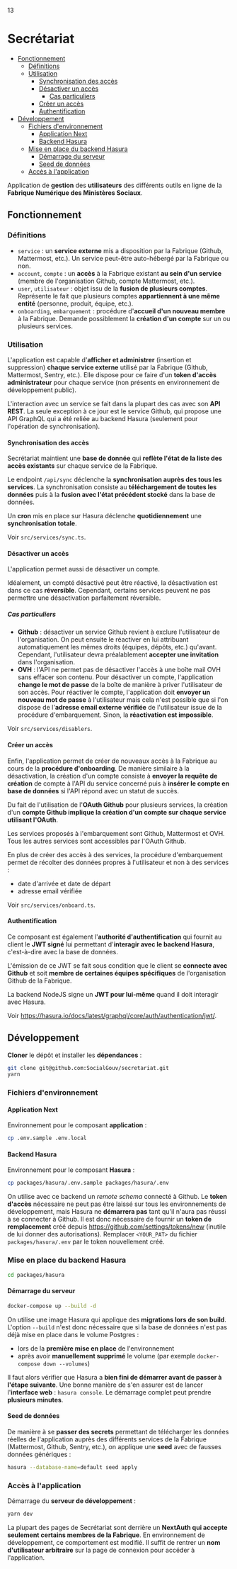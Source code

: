 13
# Secrétariat

<!--toc:start-->

- [Fonctionnement](#fonctionnement)
  - [Définitions](#définitions)
  - [Utilisation](#utilisation)
    - [Synchronisation des accès](#synchronisation-des-accès)
    - [Désactiver un accès](#désactiver-un-accès)
      - [Cas particuliers](#cas-particuliers)
    - [Créer un accès](#créer-un-accès)
    - [Authentification](#authentification)
- [Développement](#développement)
  - [Fichiers d'environnement](#fichiers-denvironnement)
    - [Application Next](#application-next)
    - [Backend Hasura](#backend-hasura)
  - [Mise en place du backend Hasura](#mise-en-place-du-backend-hasura)
    - [Démarrage du serveur](#démarrage-du-serveur)
    - [Seed de données](#seed-de-données)
  - [Accès à l'application](#accès-à-lapplication)
  <!--toc:end-->

Application de **gestion** des **utilisateurs** des différents outils en ligne
de la **Fabrique Numérique des Ministères Sociaux**.

## Fonctionnement

### Définitions

- `service` : un **service externe** mis a disposition par la Fabrique (Github,
  Mattermost, etc.). Un service peut-être auto-hébergé par la Fabrique ou non.
- `account`, `compte` : un **accès** à la Fabrique existant **au sein d'un
  service** (membre de l'organisation Github, compte Mattermost, etc.).
- `user`, `utilisateur` : objet issu de la **fusion de plusieurs comptes**.
  Représente le fait que plusieurs comptes **appartiennent à une même entité**
  (personne, produit, équipe, etc.).
- `onboarding`, `embarquement` : procédure d'**accueil d'un nouveau membre** à
  la Fabrique. Demande possiblement la **création d'un compte** sur un ou
  plusieurs services.

### Utilisation

L'application est capable d'**afficher et administrer** (insertion et
suppression) **chaque service externe** utilisé par la Fabrique (Github,
Mattermost, Sentry, etc.). Elle dispose pour ce faire d'un **token d'accès
administrateur** pour chaque service (non présents en environnement de
développement public).

L'interaction avec un service se fait dans la plupart des cas avec son **API
REST**. La seule exception à ce jour est le service Github, qui propose une API
GraphQL qui a été reliée au backend Hasura (seulement pour l'opération de
synchronisation).

#### Synchronisation des accès

Secrétariat maintient une **base de donnée** qui **reflète l'état de la liste
des accès existants** sur chaque service de la Fabrique.

Le endpoint `/api/sync` déclenche la **synchronisation auprès des tous les
services**. La synchronisation consiste au **téléchargement de toutes les
données** puis à la **fusion avec l'état précédent stocké** dans la base de
données.

Un **cron** mis en place sur Hasura déclenche **quotidiennement** une
**synchronisation totale**.

Voir `src/services/sync.ts`.

#### Désactiver un accès

L'application permet aussi de désactiver un compte.

Idéalement, un compté désactivé peut être réactivé, la désactivation est dans ce
cas **réversible**. Cependant, certains services peuvent ne pas permettre une
désactivation parfaitement réversible.

##### Cas particuliers

- **Github** : désactiver un service Github revient à exclure l'utilisateur de
  l'organisation. On peut ensuite le réactiver en lui attribuant automatiquement
  les mêmes droits (équipes, dépôts, etc.) qu'avant. Cependant, l'utilisateur
  devra préalablement **accepter une invitation** dans l'organisation.
- **OVH** : l'API ne permet pas de désactiver l'accès à une boîte mail OVH sans
  effacer son contenu. Pour désactiver un compte, l'application **change le mot
  de passe** de la boîte de manière à priver l'utilisateur de son accès. Pour
  réactiver le compte, l'application doit **envoyer un nouveau mot de passe** à
  l'utilisateur mais cela n'est possible que si l'on dispose de l'**adresse
  email externe vérifiée** de l'utilisateur issue de la procédure
  d'embarquement. Sinon, la **réactivation est impossible**.

Voir `src/services/disablers`.

#### Créer un accès

Enfin, l'application permet de créer de nouveaux accès à la Fabrique au cours de
la **procédure d'onboarding**. De manière similaire à la désactivation, la
création d'un compte consiste à **envoyer la requête de création** de compte à
l'API du service concerné puis à **insérer le compte en base de données** si
l'API répond avec un statut de succès.

Du fait de l'utilisation de l'**OAuth Github** pour plusieurs services, la
création d'un **compte Github implique la création d'un compte sur chaque
service utilisant l'OAuth**.

Les services proposés à l'embarquement sont Github, Mattermost et OVH. Tous les
autres services sont accessibles par l'OAuth Github.

En plus de créer des accès à des services, la procédure d'embarquement permet de
récolter des données propres à l'utilisateur et non à des services :

- date d'arrivée et date de départ
- adresse email vérifiée

Voir `src/services/onboard.ts`.

#### Authentification

Ce composant est également l'**authorité d'authentification** qui fournit au
client le **JWT signé** lui permettant d'**interagir avec le backend Hasura**,
c'est-à-dire avec la base de données.

L'émission de ce JWT se fait sous condition que le client se **connecte avec
Github** et soit **membre de certaines équipes spécifiques** de l'organisation
Github de la Fabrique.

La backend NodeJS signe un **JWT pour lui-même** quand il doit interagir avec
Hasura.

Voir https://hasura.io/docs/latest/graphql/core/auth/authentication/jwt/.

## Développement

**Cloner** le dépôt et installer les **dépendances** :

```bash
git clone git@github.com:SocialGouv/secretariat.git
yarn
```

### Fichiers d'environnement

#### Application Next

Environnement pour le composant **application** :

```bash
cp .env.sample .env.local
```

#### Backend Hasura

Environnement pour le composant **Hasura** :

```bash
cp packages/hasura/.env.sample packages/hasura/.env
```

On utilise avec ce backend un _remote schema_ connecté à Github. Le **token
d'accès** nécessaire ne peut pas être laissé sur tous les environnements de
développement, mais Hasura ne **démarrera pas** tant qu'il n'aura pas réussi à
se connecter à Github. Il est donc nécessaire de fournir un **token de
remplacement** créé depuis https://github.com/settings/tokens/new (inutile de
lui donner des autorisations). Remplacer `<YOUR_PAT>` du fichier
`packages/hasura/.env` par le token nouvellement créé.

### Mise en place du backend Hasura

```bash
cd packages/hasura
```

#### Démarrage du serveur

```bash
docker-compose up --build -d
```

On utilise une image Hasura qui applique des **migrations lors de son build**.
L'option `--build` n'est donc nécessaire que si la base de données n'est pas
déjà mise en place dans le volume Postgres :

- lors de la **première mise en place** de l'environnement
- après avoir **manuellement supprimé** le volume (par exemple
  `docker-compose down --volumes`)

Il faut alors vérifier que Hasura a **bien fini de démarrer avant de passer à
l'étape suivante**. Une bonne manière de s'en assurer est de lancer
l'**interface web** : `hasura console`. Le démarrage complet peut prendre
**plusieurs minutes**.

#### Seed de données

De manière à se **passer des secrets** permettant de télécharger les données
réelles de l'application auprès des différents services de la Fabrique
(Mattermost, Github, Sentry, etc.), on applique une **seed** avec de fausses
données génériques :

```bash
hasura --database-name=default seed apply
```

### Accès à l'application

Démarrage du **serveur de développement** :

```bash
yarn dev
```

La plupart des pages de Secrétariat sont derrière un **NextAuth qui accepte
seulement certains membres de la Fabrique**. En environnement de développement,
ce comportement est modifié. Il suffit de rentrer un **nom d'utilisateur
arbitraire** sur la page de connexion pour accéder à l'application.
